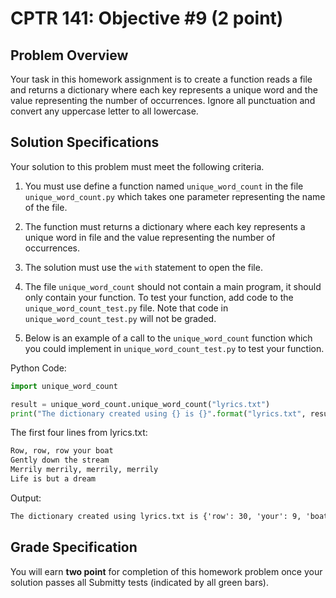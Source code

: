 # CPTR 141: Objective #9 (2 point)

## Problem Overview

Your task in this homework assignment is to create a function reads a file and returns a dictionary where each key represents a unique word and the value representing the number of occurrences.
Ignore all punctuation and convert any uppercase letter to all lowercase.

## Solution Specifications

Your solution to this problem must meet the following criteria.

1. You must use define a function named `unique_word_count` in the file `unique_word_count.py` which takes one parameter representing the name of the file.

1. The function must returns a dictionary where each key represents a unique word in file and the value representing the number of occurrences.

1. The solution must use the `with` statement to open the file.

1. The file `unique_word_count` should not contain a main program, it should only contain your function. To test your function, add code to the
`unique_word_count_test.py` file. Note that code in `unique_word_count_test.py` will not be graded.

1. Below is an example of a call to the `unique_word_count` function which you could implement in `unique_word_count_test.py` to test your function.

Python Code:
```python
import unique_word_count

result = unique_word_count.unique_word_count("lyrics.txt")
print("The dictionary created using {} is {}".format("lyrics.txt", result))

```

The first four lines from lyrics.txt:
```html
Row, row, row your boat
Gently down the stream
Merrily merrily, merrily, merrily
Life is but a dream
```

Output:
```html
The dictionary created using lyrics.txt is {'row': 30, 'your': 9, 'boat': 11, 'gently': 8, 'down': 7, 'the': 14, 'stream': 3, 'merrily': 8, 'life': 2, 'is': 3, 'but': 3, 'a': 7, 'dream': 2, '': 9, 'brook': 1, 'if': 4, 'you': 4, 'catch': 1, 'little': 2, 'fish': 1, 'please': 1, 'let': 1, 'it': 2, 'off': 1, 'hook': 1, 'creek': 1, 'see': 3, 'mouse': 1, 'listen': 1, 'to': 4, 'squeak': 1, 'river': 2, 'gets': 1, 'wet': 1, "don't": 3, 'forget': 2, 'shiver': 1, 'shore': 1, "lyin'": 1, 'bear': 1, 'roar': 1, 'watch': 1, 'water': 2, 'flow': 1, "rowing's": 2, 'fun': 1, 'hard': 1, 'that': 1, 'what': 1, 'i': 1, 'know': 1, 'lake': 1, 'stand': 1, 'up': 1, 'and': 2, 'rock': 1, "that's": 1, 'big': 1, 'mistake': 1, 'run': 1, 'rowing': 2, 'here': 1, 'there': 1, 'oh': 1, "we're": 1, 'almost': 1, 'done': 1, 'ha': 2, 'fooled': 1, 'ya': 1, 'all': 1, "i'm": 1, 'submarine': 1}
```

## Grade Specification

You will earn **two point** for completion of this homework problem once your solution passes all Submitty tests (indicated by all green bars).
